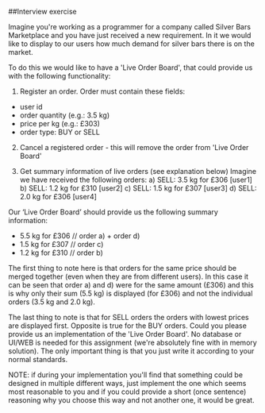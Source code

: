 ##Interview exercise

Imagine you're working as a programmer for a company called Silver Bars Marketplace and you have just received a new requirement. 
In it we would like to display to our users how much demand for silver bars there is on the market.

To do this we would like to have a 'Live Order Board', that could provide us with the following functionality:

1) Register an order. Order must contain these fields:
- user id
- order quantity (e.g.: 3.5 kg)
- price per kg (e.g.: £303)
- order type: BUY or SELL

2) Cancel a registered order - this will remove the order from 'Live Order Board'

3) Get summary information of live orders (see explanation below)
Imagine we have received the following orders:
a) SELL: 3.5 kg for £306 [user1]
b) SELL: 1.2 kg for £310 [user2]
c) SELL: 1.5 kg for £307 [user3]
d) SELL: 2.0 kg for £306 [user4]

Our ‘Live Order Board’ should provide us the following summary information:
- 5.5 kg for £306 // order a) + order d)
- 1.5 kg for £307 // order c)
- 1.2 kg for £310 // order b)

The first thing to note here is that orders for the same price should be merged together (even when they are from different users). In this case it can be seen that order a) and d) were for the same amount (£306) and this is why only their sum (5.5 kg) is displayed (for £306) and not the individual orders (3.5 kg and 2.0 kg).

The last thing to note is that for SELL orders the orders with lowest prices are displayed first. Opposite is true for the BUY orders.
Could you please provide us an implementation of the 'Live Order Board'. No database or UI/WEB is needed for this assignment (we're absolutely fine with in memory solution). The only important thing is that you just write it according to your normal standards.

NOTE: if during your implementation you'll find that something could be designed in multiple different ways, just implement the one which seems most reasonable to you and if you could provide a short (once sentence) reasoning why you choose this way and not another one, it would be great.

